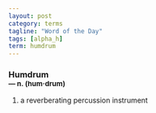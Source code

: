 ```yaml
---
layout: post
category: terms
tagline: "Word of the Day"
tags: [alpha_h]
term: humdrum
---
```


<h3>Humdrum<br/> <small>&mdash; n. (hum<span>&middot;</span>drum)</small></h3>
<p><ol><li>a reverberating percussion instrument</li>
</ol></p>
